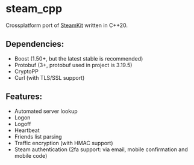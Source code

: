 # steam_cpp
 
Crossplatform port of [SteamKit](https://github.com/SteamRE/SteamKit) written in C++20.

## Dependencies:
- Boost (1.50+, but the latest stable is recommended)
- Protobuf (3+, protobuf used in project is 3.19.5)
- CryptoPP
- Curl (with TLS/SSL support)

## Features:
- Automated server lookup
- Logon
- Logoff
- Heartbeat
- Friends list parsing
- Traffic encryption (with HMAC support)
- Steam authentication (2fa support: via email, mobile confirmation and mobile code)
